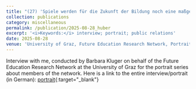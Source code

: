 ```yaml
---
title: "(27) 'Spiele werden für die Zukunft der Bildung noch eine maßgebliche Rolle spielen'"
collection: publications
category: miscellaneous
permalink: /publication/2025-08-28_huber
excerpt: '<i>Keywords:</i> interview; portrait; public relations'
date: 2025-08-28
venue: 'University of Graz, Future Education Research Network, Portrait Series'
---
```


Interview with me, conducted by Barbara Kluger on behalf of the Future Education Research Network at the University of Graz for the portrait series about members of the network. Here is a link to the entire interview/portrait (in German): [portrait](https://future-education.uni-graz.at/de/forschungscluster/forschungscluster-bildungstechnologien-interdisziplinaer-innovativ-disruptiv-bi2d/spiele-werden-fuer-die-zukunft-der-bildung-noch-eine-massgebliche-rolle-spielen){:target="_blank"}